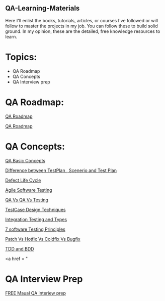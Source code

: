 <h2>QA-Learning-Materials</h2>
<p>Here I'll enlist the books, tutorials, articles, or courses I've followed or will follow to master the projects in my job. You can follow these to build solid ground. In my opinion, these are the detailed, free knowledge resources to learn.</p>

<h1>Topics: </h1>
<ul>
  <li>QA Roadmap </li>
  <li>QA Concepts</li>
  <li>QA Interview prep</li>
</ul>


<h1>QA Roadmap: </h1>

<a href ="https://roadmap.sh/qa"> QA Roadmap </a> 

<a href ="https://www.linkedin.com/posts/japneet-sachdeva_full-stack-qa-activity-7025107886741594112-MCjY/?utm_source=share&utm_medium=member_desktop">QA Roadmap</a>

<h1>QA Concepts: </h1>
<a href="[QA-Learning-Materials](https://www.softwaretestinghelp.com/types-of-software-testing/#:~:text=Here%20is%20the%20high%2Dlevel%20classification%20of%20Software%20testing%20types.)https://www.softwaretestinghelp.com/types-of-software-testing/#:~:text=Here%20is%20the%20high%2Dlevel%20classification%20of%20Software%20testing%20types">QA Basic Concepts </a> 

<a href = "https://www.softwaretestinghelp.com/difference-between-test-plan-test-strategy-test-case-test-script-test-scenario-and-test-condition/#:~:text=Recommended%20Reading-,Difference%20Between%20Test%20Plan%20And%20Test%20Strategy,-Test%20Strategy%20and"> Difference between TestPlan , Scenerio and Test Plan</a> 

<a href = "https://www.softwaretestinghelp.com/bug-life-cycle/#:~:text=get%20reproduced%20again.-,Defect%20Workflow,-It%20is%20now">Defect Life Cycle </a> 

<a href ="https://www.perforce.com/blog/alm/what-agile-testing-5-examples#:~:text=March%2019%2C%202023-,Agile%20Testing%20Methodology%3A%205%20Examples%20for%20the%20Agile%20Tester,-AGILE"> Agile Software Testing </a> 

<a href ="https://testsigma.com/blog/testing-vs-quality-assurance-vs-quality-control-whats-the-difference/">QA Vs QA Vs Testing </a>  

<a href = "https://www.educba.com/test-case-design-techniques/#:~:text=Test%20case%20designs%20are%20predominantly%20classified%20according%20to%20their%20nature%20of%20testing%20into%20three%20types.%20They%20are%3A">TestCase Design Techniques </a> 

<a href ="https://www.guru99.com/integration-testing.html#:~:text=Deleted/Trash%20folder-,Types%20of%20Integration%20Testing,-Software%20Engineering%20defines">Integration Testing and Types </a> 

<a href ="https://www.guru99.com/software-testing-seven-principles.html#:~:text=professional%20should%20know.-,7%20Principles%20of%20Software%20Testing,-Testing%20shows%20presence"> 7 software Testing Principles </a>

<a href ="https://www.bmc.com/blogs/patch-hotfix-coldfix-bugfix/#:~:text=Patch%20vs%20Hotfix%20vs%20Coldfix%20vs%20Bugfix%3A%20Differences%20Explained"> Patch Vs Hotfix Vs Coldfix Vs Bugfix </a>

<a href ="https://www.pluralsight.com/blog/software-development/tdd-vs-bdd#:~:text=By%20David%20Adsit-,TDD%20vs%20BDD,-%3A%20What%27s%20the%20difference">TDD and BDD </a>

<a href = "



<h1>QA Interview Prep</h1>
<a href= "https://www.udemy.com/course/intro-to-the-manual-software-testing-interview-qa-for-qa/"> FREE Maual QA interiew prep </a>





